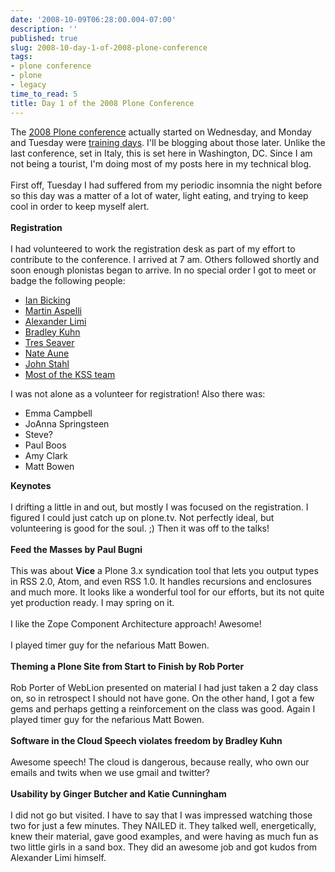 ```yaml
---
date: '2008-10-09T06:28:00.004-07:00'
description: ''
published: true
slug: 2008-10-day-1-of-2008-plone-conference
tags:
- plone conference
- plone
- legacy
time_to_read: 5
title: Day 1 of the 2008 Plone Conference
---
```


The <a href="http://www.openplans.org/projects/plone-conference-2008-dc/project-home">2008 Plone conference</a> actually started on Wednesday, and Monday and Tuesday were <a href="http://plonebootcamps.com">training days</a>.  I'll be blogging about those later.  Unlike the last conference, set in Italy, this is set here in Washington, DC.  Since I am not being a tourist, I'm doing most of my posts here in my technical blog.<br /><br />First off, Tuesday I had suffered from my periodic insomnia the night before so this day was a matter of a lot of water, light eating, and trying to keep cool in order to keep myself alert.<br /><br /><span style="font-weight: bold;">Registration</span><br /><br />I had volunteered to work the registration desk as part of my effort to contribute to the conference.  I arrived at 7 am.  Others followed shortly and soon enough plonistas began to arrive.  In no special order I got to meet or badge the following people:<br /><ul><li><a href="http://blog.ianbicking.org">Ian Bicking</a></li><li><a href="http://martinaspeli.net">Martin Aspelli</a></li><li><a href="http://limi.net">Alexander Limi</a></li><li><a href="http://en.wikipedia.org/wiki/Bradley_M._Kuhn">Bradley Kuhn</a></li><li><a href="http://www.palladion.com/">Tres Seaver</a></li><li><a href="http://jazkarta.com">Nate Aune</a></li><li><a href="http://blogs.onenw.org/jon/">John Stahl</a></li><li><a href="http://kssproject.org">Most of the KSS team</a></li></ul>   I was not alone as a volunteer for registration!  Also there was:<br /><ul><li>    Emma Campbell</li><li>    JoAnna Springsteen</li><li>    Steve?</li><li>    Paul Boos</li><li>    Amy Clark</li><li>    Matt Bowen</li></ul><span style="font-weight: bold;">Keynotes</span><br /><br />I drifting a little in and out, but mostly I was focused on the registration. I figured I could just catch up on plone.tv.  Not perfectly ideal, but volunteering is good for the soul.  ;)  Then it was off to the talks!<br /><br /><span style="font-weight: bold;">Feed the Masses by Paul Bugni</span><br /><br />This was about <span style="font-weight: bold;">Vice</span> a Plone 3.x syndication tool that lets you output types in RSS 2.0, Atom, and even RSS 1.0.  It handles recursions and enclosures and much more.  It looks like a wonderful tool for our efforts, but its not quite yet production ready.  I may spring on it.<br /><br />I like the Zope Component Architecture approach!  Awesome!<br /><br />I played timer guy for the nefarious Matt Bowen.<br /><br /><span style="font-weight: bold;">Theming a Plone Site from Start to Finish by Rob Porter</span><br /><br />Rob Porter of WebLion presented on material I had just taken a 2 day class on, so in retrospect I should not have gone. On the other hand, I got a few gems and perhaps getting a reinforcement on the class was good. Again I played timer guy for the nefarious Matt Bowen.<br /><br /><span style="font-weight: bold;">Software in the Cloud Speech violates freedom by Bradley Kuhn</span><br /><br />Awesome speech!  The cloud is dangerous, because really, who own our emails and twits when we use gmail and twitter?<br /><br /><span style="font-weight: bold;">Usability by Ginger Butcher and Katie Cunningham</span><br /><br />I did not go but visited.  I have to say that I was impressed watching those two for just a few minutes.  They NAILED it.  They talked well, energetically, knew their material, gave good examples, and were having as much fun as two little girls in a sand box.  They did an awesome job and got kudos from Alexander Limi himself.